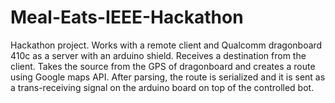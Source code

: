 # Meal-Eats-IEEE-Hackathon
Hackathon project. Works with a remote client and Qualcomm dragonboard 410c as a server with an arduino shield. Receives a destination from the client. Takes the source from the GPS of dragonboard and creates a route using Google maps API. After parsing, the route is serialized and it is sent as a trans-receiving signal on the arduino board on top of the controlled bot.
